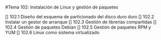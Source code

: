 #Tema 102: Instalación de Linux y gestión de paquetes

[] 102.1 Diseño del esquema de particionado del disco duro duro
[] 102.2 Instalar un gestor de arranque
[] 102.3 Gestión de librerías compartidas
[] 102.4 Gestión de paquetes Debian
[] 102.5 Gestión de paquetes RPM y YUM
[] 102.6 Linux como sistema virtualizado